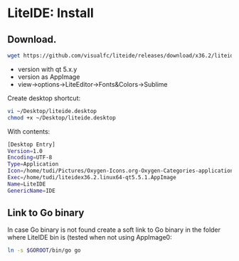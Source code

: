 # LiteIDE: Install
## Download.
```bash
wget https://github.com/visualfc/liteide/releases/download/x36.2/liteidex36.1.linux64-qt5.5.1.AppImage
```
* version with qt 5.x.y
* version as AppImage
* view->options->LiteEditor->Fonts&Colors->Sublime

Create desktop shortcut:
```bash
vi ~/Desktop/liteide.desktop
chmod +x ~/Desktop/liteide.desktop
```
With contents:
```bash
[Desktop Entry]
Version=1.0
Encoding=UTF-8
Type=Application
Icon=/home/tudi/Pictures/Oxygen-Icons.org-Oxygen-Categories-applications-system.ico
Exec=/home/tudi/liteidex36.2.linux64-qt5.5.1.AppImage
Name=LiteIDE
GenericName=IDE
```
## Link to Go binary
In case Go binary is not found create a soft link to Go binary in the folder where LiteIDE bin is (tested when not using AppImage0:
```bash
ln -s $GOROOT/bin/go go
```
